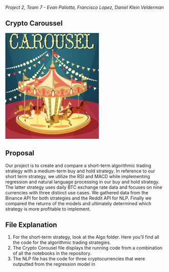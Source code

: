 *Project 2, Team 7 - Evan Paliotta, Francisco Lopez, Daniel Klein Velderman*

Crypto Caroussel
---
![Carousel](./images/Carousel.JPG)

## Proposal
Our project is to create and compare a short-term algorithmic trading strategy with a medium-term buy and hold strategy. In reference to our short term strategy, we utilize the RSI and MACD while implementing regression and natural language processing in our buy and hold strategy. The latter strategy uses daily BTC exchange rate data and focuses on nine currencies with three distinct use cases.  We gathered data from the Binance API for both strategies and the Reddit API for NLP. Finally we compared the returns of the models and ultimately determined which strategy is more profitable to implement.

## File Explanation
1. For the short-term strategy, look at the Algo folder.  Here you'll find all the code for the algorithmic trading strategies.
2. The Crypto Corousel file displays the running code from a combination of all the notebooks in the repository.
3. The NLP file has the code for three cryptocurrencies that were outputted from the regression model in 
